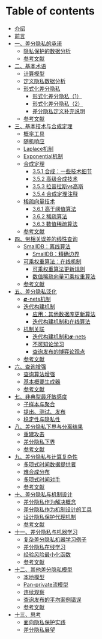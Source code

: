 # Table of contents

* [介绍](Introduction.md)
* [前言](Preface.md)
* [一、差分隐私的承诺](1-The-Promise-of-Differential-Privacy/Overview.md)
  * [隐私保护的数据分析](1-The-Promise-of-Differential-Privacy/Privacy-preserving-data-analysis.md)
  * [参考文献](1-The-Promise-of-Differential-Privacy/Bibliographic-notes.md)
* [二、基本术语](2-Basic-Terms/Overview.md)
  * [计算模型](2-Basic-Terms/The-model-of-computation.md)
  * [定义隐私数据分析](2-Basic-Terms/Towards-defining-private-data-analysis.md)
  * [形式化差分隐私](2-Basic-Terms/Formalizing-differential-privacy/Formalizing-differential-privacy-Overview.md)
    * [形式化差分隐私（1）](2-Basic-Terms/Formalizing-differential-privacy/Formalizing-differential-privacy\_1.md)
    * [形式化差分隐私（2）](2-Basic-Terms/Formalizing-differential-privacy/Formalizing-differential-privacy\_2.md)
    * [差分隐私定义补充说明](2-Basic-Terms/Formalizing-differential-privacy/Additional-definition-of-dp.md)
  * [参考文献](2-Basic-Terms/Bibliographic-notes.md)
* [三、基本技术与合成定理](3-Basic-Techniques-and-Composition-Theorems/Overview.md)
  * [概率工具](3-Basic-Techniques-and-Composition-Theorems/Useful-probabilistic-tools.md)
  * [随机响应](3-Basic-Techniques-and-Composition-Theorems/Randomized-response.md)
  * [Laplace机制](3-Basic-Techniques-and-Composition-Theorems/The-laplace-mechanism.md)
  * [Exponential机制](3-Basic-Techniques-and-Composition-Theorems/The-exponential-mechanism.md)
  * [合成定理](3-Basic-Techniques-and-Composition-Theorems/Composition-theorems/Composition-theorems.md)
    * [3.5.1 合成：一些技术细节](3-Basic-Techniques-and-Composition-Theorems/Composition-theorems/Composition-some-technicalities.md)
    * [3.5.2 高级合成技术](3-Basic-Techniques-and-Composition-Theorems/Composition-theorems/Advanced-composition.md)
    * [3.5.3 拉普拉斯vs高斯](3-Basic-Techniques-and-Composition-Theorems/Composition-theorems/Laplace-versus-Gauss.md)
    * [3.5.4 合成定理注释](3-Basic-Techniques-and-Composition-Theorems/Composition-theorems/Remarks-on-composition.md)
  * [稀疏向量技术](3-Basic-Techniques-and-Composition-Theorems/The-sparse-vector-technique/The-sparse-vector-technique-Overview.md)
    * [3.6.1 高于阈值算法](3-Basic-Techniques-and-Composition-Theorems/The-sparse-vector-technique/AboveThreshold.md)
    * [3.6.2 稀疏算法](3-Basic-Techniques-and-Composition-Theorems/The-sparse-vector-technique/Sparse.md)
    * [3.6.3 数值稀疏算法](3-Basic-Techniques-and-Composition-Theorems/The-sparse-vector-technique/NumericSparse.md)
  * [参考文献](3-Basic-Techniques-and-Composition-Theorems/Bibliographic-notes.md)
* [四、带相关误差的线性查询](4-Releasing-Linear-Quries-with-Correlated-Error/Overview.md)
  * [SmallDB：离线算法](4-Releasing-Linear-Quries-with-Correlated-Error/An-offline-algorithm-SmallDB/An-offline-algorithm-SmallDB.md)
    * [SmallDB：精确边界](4-Releasing-Linear-Quries-with-Correlated-Error/An-offline-algorithm-SmallDB/An-offline-algorithm-SmallDB-Refined-Bounds.md)
  * [可乘权重算法：在线机制](4-Releasing-Linear-Quries-with-Correlated-Error/An-online-mechanism-private-multiplicative-weights/An-online-mechanism-private-multiplicative-weights-Overview.md)
    * [可乘权重算法更新规则](4-Releasing-Linear-Quries-with-Correlated-Error/An-online-mechanism-private-multiplicative-weights/The-multiplicative-weight-update-rule.md)
    * [数值稀疏向量可乘权重算法](4-Releasing-Linear-Quries-with-Correlated-Error/An-online-mechanism-private-multiplicative-weights/The-OnlineMW-via-NumericSparse-algorithm.md)
  * [参考文献](4-Releasing-Linear-Quries-with-Correlated-Error/Bibliographic-notes.md)
* [五、差分隐私泛化](5-Generalizations/Overview.md)
	* [𝞪-nets机制](5-Generalizations/Mechanisms-via-alpha-nets.md)
	* [迭代构建机制](5-Generalizations/The-iterative-construction-mechanism/The-iterative-construction-mechanism.md)
	  * [应用：其他数据库更新算法](5-Generalizations/The-iterative-construction-mechanism/Applications-other-database-update-algorithms.md)
	  * [迭代构建机制和在线算法](5-Generalizations/The-iterative-construction-mechanism/Iterative-construction-mechanisms-and-online-algorithms.md)
	* [机制关联](5-Generalizations/Connections/Overview.md)
	  * [迭代构建机制和𝞪-nets](5-Generalizations/Connections/Iterative-construction-mechanism-and-alpha-nets.md)
	  * [不可知论学习](5-Generalizations/Connections/Agnostic-learning.md)
	  * [查询发布的博弈论观点](5-Generalizations/Connections/A-game-theoretic-view-of-query-release.md)
	* [参考文献]()
* [六、查询增强](6-Boosting-for-Queries/Overview.md)
	* [查询算法增强]()
	* [基本概要生成器]()
	* [参考文献]()
* [七、非典型最坏敏感度](7-When-Worst-Case-Sensitivity-is-Atypical/Overview.md)
	* [子样本与聚合]()
	* [提出、测试、发布]()
	* [稳定性与隐私性]()
* [八、差分隐私下界与分离结果](8-Lower-Bounds-and-Separation-Result/Overview.md)
	* [重建攻击]()
	* [差分隐私下界]()
	* [参考文献]()
* [九、差分隐私与计算复杂性](9-Differential-\text{Pr}ivacy-and-Computational-Complexity/Overview.md)
	* [多项式时间数据提供者]()
	* [难合成分布]()
	* [多项式时间对手]()
	* [参考文献]()
* [十、差分隐私与机制设计](10-Differential-\text{Pr}ivacy-and-Mechanism-Design/Overview.md)
	* [差分隐私作为解决概念]()
	* [差分隐私作为机制设计的工具]()
	* [设计隐私保护代理机制]()
	* [参考文献]()
* [十一、差分隐私与机器学习](11-Differential-\text{Pr}ivacy-and-Machine-Learning/Overview.md)
	* [复杂差分隐私机器学习例子]()
	* [差分隐私在线学习]()
	* [经验风险最小化函数]()
	* [参考文献]()
* [十二、其他差分隐私模型](12-Additional-Models/Overview.md)
	* [本地模型]()
	* [Pan-private流模型]()
	* [连续观察]()
	* [查询发布的平均案例错误]()
	* [参考文献]()
* [十三、思考](13-Reflections/Overview.md)
	* [面向隐私保护实践]()
	* [差分隐私展望]()
